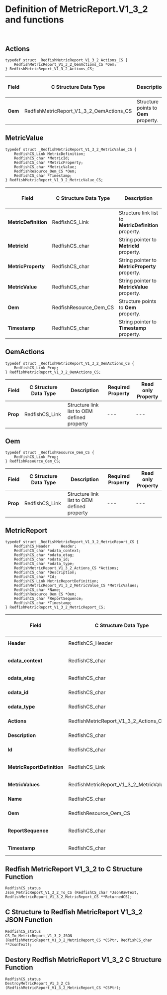 # Definition of MetricReport.V1_3_2 and functions<br><br>

## Actions
    typedef struct _RedfishMetricReport_V1_3_2_Actions_CS {
        RedfishMetricReport_V1_3_2_OemActions_CS *Oem;
    } RedfishMetricReport_V1_3_2_Actions_CS;

|Field |C Structure Data Type|Description |Required Property|Read only Property
| ---  | --- | --- | --- | ---
|**Oem**|RedfishMetricReport_V1_3_2_OemActions_CS| Structure points to **Oem** property.| No| No


## MetricValue
    typedef struct _RedfishMetricReport_V1_3_2_MetricValue_CS {
        RedfishCS_Link MetricDefinition;
        RedfishCS_char *MetricId;
        RedfishCS_char *MetricProperty;
        RedfishCS_char *MetricValue;
        RedfishResource_Oem_CS *Oem;
        RedfishCS_char *Timestamp;
    } RedfishMetricReport_V1_3_2_MetricValue_CS;

|Field |C Structure Data Type|Description |Required Property|Read only Property
| ---  | --- | --- | --- | ---
|**MetricDefinition**|RedfishCS_Link| Structure link list to **MetricDefinition** property.| No| Yes
|**MetricId**|RedfishCS_char| String pointer to **MetricId** property.| No| Yes
|**MetricProperty**|RedfishCS_char| String pointer to **MetricProperty** property.| No| Yes
|**MetricValue**|RedfishCS_char| String pointer to **MetricValue** property.| No| Yes
|**Oem**|RedfishResource_Oem_CS| Structure points to **Oem** property.| No| No
|**Timestamp**|RedfishCS_char| String pointer to **Timestamp** property.| No| Yes


## OemActions
    typedef struct _RedfishMetricReport_V1_3_2_OemActions_CS {
        RedfishCS_Link Prop;
    } RedfishMetricReport_V1_3_2_OemActions_CS;

|Field |C Structure Data Type|Description |Required Property|Read only Property
| ---  | --- | --- | --- | ---
|**Prop**|RedfishCS_Link| Structure link list to OEM defined property| ---| ---


## Oem
    typedef struct _RedfishResource_Oem_CS {
        RedfishCS_Link Prop;
    } RedfishResource_Oem_CS;

|Field |C Structure Data Type|Description |Required Property|Read only Property
| ---  | --- | --- | --- | ---
|**Prop**|RedfishCS_Link| Structure link list to OEM defined property| ---| ---


## MetricReport
    typedef struct _RedfishMetricReport_V1_3_2_MetricReport_CS {
        RedfishCS_Header     Header;
        RedfishCS_char *odata_context;
        RedfishCS_char *odata_etag;
        RedfishCS_char *odata_id;
        RedfishCS_char *odata_type;
        RedfishMetricReport_V1_3_2_Actions_CS *Actions;
        RedfishCS_char *Description;
        RedfishCS_char *Id;
        RedfishCS_Link MetricReportDefinition;
        RedfishMetricReport_V1_3_2_MetricValue_CS *MetricValues;
        RedfishCS_char *Name;
        RedfishResource_Oem_CS *Oem;
        RedfishCS_char *ReportSequence;
        RedfishCS_char *Timestamp;
    } RedfishMetricReport_V1_3_2_MetricReport_CS;

|Field |C Structure Data Type|Description |Required Property|Read only Property
| ---  | --- | --- | --- | ---
|**Header**|RedfishCS_Header|Redfish C structure header|---|---
|**odata_context**|RedfishCS_char| String pointer to **@odata.context** property.| No| No
|**odata_etag**|RedfishCS_char| String pointer to **@odata.etag** property.| No| No
|**odata_id**|RedfishCS_char| String pointer to **@odata.id** property.| Yes| No
|**odata_type**|RedfishCS_char| String pointer to **@odata.type** property.| Yes| No
|**Actions**|RedfishMetricReport_V1_3_2_Actions_CS| Structure points to **Actions** property.| No| No
|**Description**|RedfishCS_char| String pointer to **Description** property.| No| Yes
|**Id**|RedfishCS_char| String pointer to **Id** property.| Yes| Yes
|**MetricReportDefinition**|RedfishCS_Link| Structure link list to **MetricReportDefinition** property.| No| Yes
|**MetricValues**|RedfishMetricReport_V1_3_2_MetricValue_CS| Structure points to **MetricValues** property.| No| No
|**Name**|RedfishCS_char| String pointer to **Name** property.| Yes| Yes
|**Oem**|RedfishResource_Oem_CS| Structure points to **Oem** property.| No| No
|**ReportSequence**|RedfishCS_char| String pointer to **ReportSequence** property.| No| Yes
|**Timestamp**|RedfishCS_char| String pointer to **Timestamp** property.| No| Yes
## Redfish MetricReport V1_3_2 to C Structure Function
    RedfishCS_status
    Json_MetricReport_V1_3_2_To_CS (RedfishCS_char *JsonRawText, RedfishMetricReport_V1_3_2_MetricReport_CS **ReturnedCS);

## C Structure to Redfish MetricReport V1_3_2 JSON Function
    RedfishCS_status
    CS_To_MetricReport_V1_3_2_JSON (RedfishMetricReport_V1_3_2_MetricReport_CS *CSPtr, RedfishCS_char **JsonText);

## Destory Redfish MetricReport V1_3_2 C Structure Function
    RedfishCS_status
    DestroyMetricReport_V1_3_2_CS (RedfishMetricReport_V1_3_2_MetricReport_CS *CSPtr);

